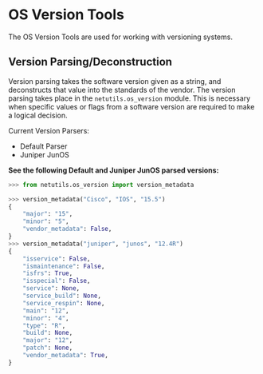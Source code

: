 # OS Version Tools

The OS Version Tools are used for working with versioning systems.

## Version Parsing/Deconstruction
Version parsing takes the software version given as a string, and deconstructs that value into the standards of the vendor.  The version parsing takes place in the `netutils.os_version` module.  This is necessary when specific values or flags from a software version are required to make a logical decision.  

Current Version Parsers:

- Default Parser
- Juniper JunOS

**See the following Default and Juniper JunOS parsed versions:**

```python
>>> from netutils.os_version import version_metadata

>>> version_metadata("Cisco", "IOS", "15.5")
{
    "major": "15",
    "minor": "5",
    "vendor_metadata": False,
}
>>> version_metadata("juniper", "junos", "12.4R")
{
    "isservice": False,
    "ismaintenance": False,
    "isfrs": True,
    "isspecial": False,
    "service": None,
    "service_build": None,
    "service_respin": None,
    "main": "12",
    "minor": "4",
    "type": "R",
    "build": None,
    "major": "12",
    "patch": None,
    "vendor_metadata": True,
}
```
